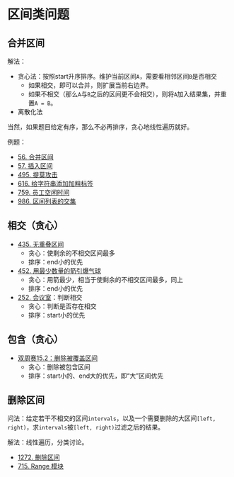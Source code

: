 # 区间类问题

## 合并区间

解法：

- 贪心法：按照start升序排序。维护当前区间`A`，需要看相邻区间`B`是否相交
  - 如果相交，即可以合并，则扩展当前右边界。
  - 如果不相交（那么`A`与`B`之后的区间更不会相交），则将`A`加入结果集，并重置`A = B`。
- 离散化法

当然，如果题目给定有序，那么不必再排序，贪心地线性遍历就好。

例题：

- [56. 合并区间](https://leetcode-cn.com/problems/merge-intervals/)
- [57. 插入区间](https://leetcode-cn.com/problems/insert-interval/)
- [495. 提莫攻击](https://leetcode-cn.com/problems/teemo-attacking/)
- [616. 给字符串添加加粗标签](https://leetcode-cn.com/problems/add-bold-tag-in-string/)
- [759. 员工空闲时间](https://leetcode-cn.com/problems/employee-free-time/)
- [986. 区间列表的交集](https://leetcode-cn.com/problems/interval-list-intersections/)

## 相交（贪心）

- [435. 无重叠区间](https://leetcode-cn.com/problems/non-overlapping-intervals/)
  - 贪心：使剩余的不相交区间最多
  - 排序：end小的优先
- [452. 用最少数量的箭引爆气球](https://leetcode-cn.com/problems/minimum-number-of-arrows-to-burst-balloons/)
  - 贪心：用箭最少，相当于使剩余的不相交区间最多，同上
  - 排序：end小的优先
- [252. 会议室](https://leetcode-cn.com/problems/meeting-rooms/)：判断相交
  - 贪心：判断是否存在相交
  - 排序：start小的优先

## 包含（贪心）

- [双周赛15.2：删除被覆盖区间](https://leetcode-cn.com/problems/remove-covered-intervals/)
  - 贪心：删除被包含区间
  - 排序：start小的、end大的优先，即“大”区间优先

## 删除区间

问法：给定若干不相交的区间`intervals`，以及一个需要删除的大区间`[left, right)`，求`intervals`被`[left, right)`过滤之后的结果。

解法：线性遍历，分类讨论。

- [1272. 删除区间](https://leetcode-cn.com/problems/remove-interval/)
- [715. Range 模块](https://leetcode-cn.com/problems/range-module/)